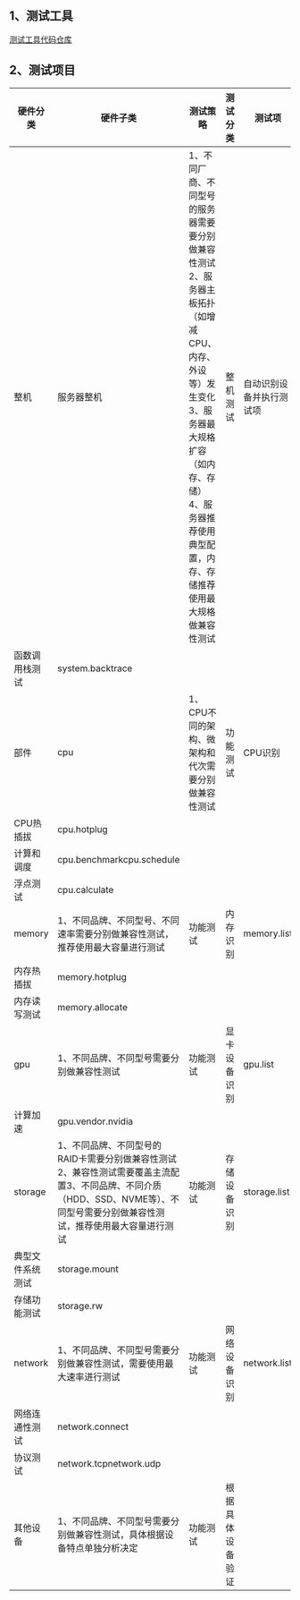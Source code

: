 ## 1、测试工具

[测试工具代码仓库](https://gitee.com/opencloudos-stream/oc-hct)

## 2、测试项目


| **硬件分类**     | **硬件子类**                                                 | **测试策略**                                                 | **测试分类**     | **测试项**               | **用例**          |
| ---------------- | ------------------------------------------------------------ | ------------------------------------------------------------ | ---------------- | ------------------------ | ----------------- |
| 整机             | 服务器整机                                                   | 1、不同厂商、不同型号的服务器需要要分别做兼容性测试2、服务器主板拓扑（如增减CPU、内存、外设等）发生变化3、服务器最大规格扩容（如内存、存储）4、服务器推荐使用典型配置，内存、存储推荐使用最大规格做兼容性测试 | 整机测试         | 自动识别设备并执行测试项 |                   |
| 函数调用栈测试   | system.backtrace                                             |                                                              |                  |                          |                   |
| 部件             | cpu                                                          | 1、CPU不同的架构、微架构和代次需要分别做兼容性测试           | 功能测试         | CPU识别                  | cpu.powercpu.list |
| CPU热插拔        | cpu.hotplug                                                  |                                                              |                  |                          |                   |
| 计算和调度       | cpu.benchmarkcpu.schedule                                    |                                                              |                  |                          |                   |
| 浮点测试         | cpu.calculate                                                |                                                              |                  |                          |                   |
| memory           | 1、不同品牌、不同型号、不同速率需要分别做兼容性测试，推荐使用最大容量进行测试 | 功能测试                                                     | 内存识别         | memory.list              |                   |
| 内存热插拔       | memory.hotplug                                               |                                                              |                  |                          |                   |
| 内存读写测试     | memory.allocate                                              |                                                              |                  |                          |                   |
| gpu              | 1、不同品牌、不同型号需要分别做兼容性测试                    | 功能测试                                                     | 显卡设备识别     | gpu.list                 |                   |
| 计算加速         | gpu.vendor.nvidia                                            |                                                              |                  |                          |                   |
| storage          | 1、不同品牌、不同型号的RAID卡需要分别做兼容性测试2、兼容性测试需要覆盖主流配置3、不同品牌、不同介质（HDD、SSD、NVME等）、不同型号需要分别做兼容性测试，推荐使用最大容量进行测试 | 功能测试                                                     | 存储设备识别     | storage.list             |                   |
| 典型文件系统测试 | storage.mount                                                |                                                              |                  |                          |                   |
| 存储功能测试     | storage.rw                                                   |                                                              |                  |                          |                   |
| network          | 1、不同品牌、不同型号需要分别做兼容性测试，需要使用最大速率进行测试 | 功能测试                                                     | 网络设备识别     | network.list             |                   |
| 网络连通性测试   | network.connect                                              |                                                              |                  |                          |                   |
| 协议测试         | network.tcpnetwork.udp                                       |                                                              |                  |                          |                   |
| 其他设备         | 1、不同品牌、不同型号需要分别做兼容性测试，具体根据设备特点单独分析决定 | 功能测试                                                     | 根据具体设备验证 |                          |                   |